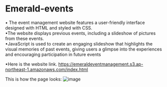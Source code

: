 # Emerald-events

• The event management website features a user-friendly interface designed with HTML and styled with CSS. <br>
•The website displays previous events, including a slideshow of pictures from these events. <br>
•JavaScript is used to create an engaging slideshow that highlights the visual memories of past events, giving users a glimpse into the experiences and encouraging participation in future events <br>

•Here is the website link.
https://emeraldeventmanagement.s3.ap-northeast-1.amazonaws.com/index.html

This is how the page looks:
![image](https://github.com/user-attachments/assets/4047fd86-9941-4789-9627-3a0e6a1f3eb2)

